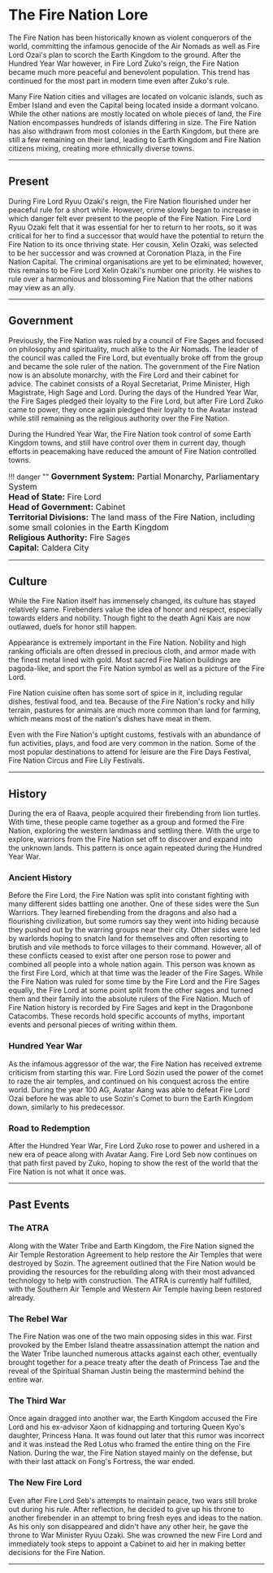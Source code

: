 # The Fire Nation Lore

The Fire Nation has been historically known as violent conquerors of the world, committing the infamous genocide of the Air Nomads as well as Fire Lord Ozai's plan to scorch the Earth Kingdom to the ground. After the Hundred Year War however, in Fire Lord Zuko's reign, the Fire Nation became much more peaceful and benevolent population. This trend has continued for the most part in modern time even after Zuko's rule.

Many Fire Nation cities and villages are located on volcanic islands, such as Ember Island and even the Capital being located inside a dormant volcano. While the other nations are mostly located on whole pieces of land, the Fire Nation encompasses hundreds of islands differing in size. The Fire Nation has also withdrawn from most colonies in the Earth Kingdom, but there are still a few remaining on their land, leading to Earth Kingdom and Fire Nation citizens mixing, creating more ethnically diverse towns.
* * *

## Present

During Fire Lord Ryuu Ozaki's reign, the Fire Nation flourished under her peaceful rule for a short while. However, crime slowly began to increase in which danger felt ever present to the people of the Fire Nation. Fire Lord Ryuu Ozaki felt that it was essential for her to return to her roots, so it was critical for her to find a successor that would have the potential to return the Fire Nation to its once thriving state. Her cousin, Xelin Ozaki, was selected to be her successor and was crowned at Coronation Plaza, in the Fire Nation Capital. The criminal organisations are yet to be eliminated; however, this remains to be Fire Lord Xelin Ozaki's number one priority. He wishes to rule over a harmonious and blossoming Fire Nation that the other nations may view as an ally.
* * *

## Government

Previously, the Fire Nation was ruled by a council of Fire Sages and focused on philosophy and spirituality, much alike to the Air Nomads. The leader of the council was called the Fire Lord, but eventually broke off from the group and became the sole ruler of the nation. The government of the Fire Nation now is an absolute monarchy, with the Fire Lord and their cabinet for advice. The cabinet consists of a Royal Secretariat, Prime Minister, High Magistrate, High Sage and Lord. During the days of the Hundred Year War, the Fire Sages pledged their loyalty to the Fire Lord, but after Fire Lord Zuko came to power, they once again pledged their loyalty to the Avatar instead while still remaining as the religious authority over the Fire Nation.

During the Hundred Year War, the Fire Nation took control of some Earth Kingdom towns, and still have control over them in current day, though efforts in peacemaking have reduced the amount of Fire Nation controlled towns.

<!-- The 'danger' type below is only for aesthetic purposes, it makes the red border colour. -->
!!! danger "" 
    <font size=3>**Government System:**
    Partial Monarchy, Parliamentary System<br>
    **Head of State:**
    Fire Lord<br>
    **Head of Government:**
    Cabinet<br>
    **Territorial Divisions:**
    The land mass of the Fire Nation, including some small colonies in the Earth Kingdom<br>
    **Religious Authority:**
    Fire Sages<br>
    **Capital:**
    Caldera City<br></font>
* * *

## Culture

While the Fire Nation itself has immensely changed, its culture has stayed relatively same. Firebenders value the idea of honor and respect, especially towards elders and nobility. Though fight to the death Agni Kais are now outlawed, duels for honor still happen.

Appearance is extremely important in the Fire Nation. Nobility and high ranking officials are often dressed in precious cloth, and armor made with the finest metal lined with gold. Most sacred Fire Nation buildings are pagoda-like, and sport the Fire Nation symbol as well as a picture of the Fire Lord.

Fire Nation cuisine often has some sort of spice in it, including regular dishes, festival food, and tea. Because of the Fire Nation's rocky and hilly terrain, pastures for animals are much more common than land for farming, which means most of the nation's dishes have meat in them.

Even with the Fire Nation's uptight customs, festivals with an abundance of fun activities, plays, and food are very common in the nation. Some of the most popular destinations to attend for leisure are the Fire Days Festival, Fire Nation Circus and Fire Lily Festivals.
* * *

## History

During the era of Raava, people acquired their firebending from lion turtles. With time, these people came together as a group and formed the Fire Nation, exploring the western landmass and settling there. With the urge to explore, warriors from the Fire Nation set off to discover and expand into the unknown lands. This pattern is once again repeated during the Hundred Year War.

### Ancient History

Before the Fire Lord, the Fire Nation was split into constant fighting with many different sides battling one another. One of these sides were the Sun Warriors. They learned firebending from the dragons and also had a flourishing civilization, but some rumors say they went into hiding because they pushed out by the warring groups near their city. Other sides were led by warlords hoping to snatch land for themselves and often resorting to brutish and vile methods to force villages to their command. However, all of these conflicts ceased to exist after one person rose to power and combined all people into a whole nation again. This person was known as the first Fire Lord, which at that time was the leader of the Fire Sages. While the Fire Nation was ruled for some time by the Fire Lord and the Fire Sages equally, the Fire Lord at some point split from the other sages and turned them and their family into the absolute rulers of the Fire Nation.
Much of Fire Nation history is recorded by Fire Sages and kept in the Dragonbone Catacombs. These records hold specific accounts of myths, important events and personal pieces of writing within them.

### Hundred Year War

As the infamous aggressor of the war, the Fire Nation has received extreme criticism from starting this war. Fire Lord Sozin used the power of the comet to raze the air temples, and continued on his conquest across the entire world. During the year 100 AG, Avatar Aang was able to defeat Fire Lord Ozai before he was able to use Sozin's Comet to burn the Earth Kingdom down, similarly to his predecessor.

### Road to Redemption

After the Hundred Year War, Fire Lord Zuko rose to power and ushered in a new era of peace along with Avatar Aang. Fire Lord Seb now continues on that path first paved by Zuko, hoping to show the rest of the world that the Fire Nation is not what it once was.
* * *

## Past Events

### The ATRA

Along with the Water Tribe and Earth Kingdom, the Fire Nation signed the Air Temple Restoration Agreement to help restore the Air Temples that were destroyed by Sozin. The agreement outlined that the Fire Nation would be providing the resources for the rebuilding along with their most advanced technology to help with construction. The ATRA is currently half fulfilled, with the Southern Air Temple and Western Air Temple having been restored already.

### The Rebel War

The Fire Nation was one of the two main opposing sides in this war. First provoked by the Ember Island theatre assassination attempt the nation and the Water Tribe launched numerous attacks against each other, eventually brought together for a peace treaty after the death of Princess Tae and the reveal of the Spiritual Shaman Justin being the mastermind behind the entire war.

### The Third War

Once again dragged into another war, the Earth Kingdom accused the Fire Lord and his ex-advisor Xaon of kidnapping and torturing Queen Kyo's daughter, Princess Hana. It was found out later that this rumor was incorrect and it was instead the Red Lotus who framed the entire thing on the Fire Nation. During the war, the Fire Nation stayed mainly on the defense, but with their last attack on Fong's Fortress, the war ended.

### The New Fire Lord

Even after Fire Lord Seb's attempts to maintain peace, two wars still broke out during his rule. After reflection, he decided to give up his throne to another firebender in an attempt to bring fresh eyes and ideas to the nation. As his only son disappeared and didn't have any other heir, he gave the throne to War Minister Ryuu Ozaki. She was crowned the new Fire Lord and immediately took steps to appoint a Cabinet to aid her in making better decisions for the Fire Nation.
* * *